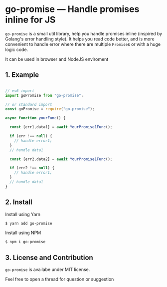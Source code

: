 # go-promise — Handle promises inline for JS

`go-promise` is a small util library, help you handle promises inline (inspired by Golang's error handling style). It helps you read code better, and is more convenient to handle error where there are multiple `Promise`s or with a huge logic code.

It can be used in browser and NodeJS enviroment

## 1. Example

```js

// es6 import
import goPromise from "go-promise";

// or standard import
const goPromise = require("go-promise");

async function yourFunc() {

  const [err1,data1] = await YourPromise1Func();

  if (err !== null) {
    // handle error1;
  }
  // handle data1

  const [err2,data2] = await YourPromise1Func();

  if (err2 !== null) {
    // handle error1;
  }
  // handle data1
}

```

## 2. Install

Install using Yarn

```sh
$ yarn add go-promise
```

Install using NPM

```sh
$ npm i go-promise
```

## 3. License and Contribution

`go-promise` is availabe under MIT license.

Feel free to open a thread for question or suggestion